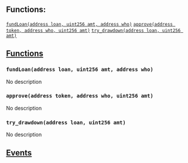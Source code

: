 

## Functions:
[`fundLoan(address loan, uint256 amt, address who)`](#Lender-fundLoan-address-uint256-address-)
[`approve(address token, address who, uint256 amt)`](#Lender-approve-address-address-uint256-)
[`try_drawdown(address loan, uint256 amt)`](#Lender-try_drawdown-address-uint256-)


## <u>Functions</u>

### `fundLoan(address loan, uint256 amt, address who)`
No description

### `approve(address token, address who, uint256 amt)`
No description

### `try_drawdown(address loan, uint256 amt)`
No description

## <u>Events</u>
